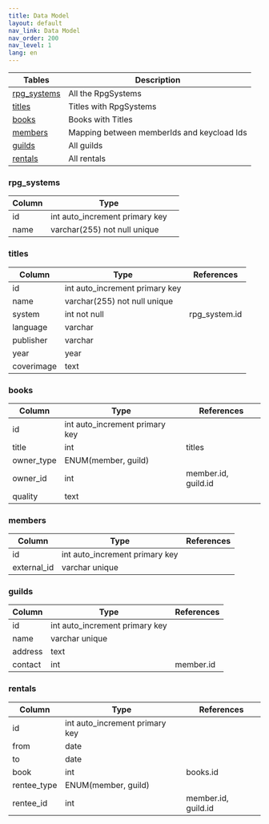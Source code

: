 ```yaml
---
title: Data Model
layout: default
nav_link: Data Model
nav_order: 200
nav_level: 1
lang: en
---
```


| Tables | Description |
|-------------|--------------------------------------------|
| [rpg_systems](#rpg_systems) | All the RpgSystems |
| [titles](#titles) | Titles with RpgSystems |
| [books](#books) | Books with Titles |
| [members](#members) | Mapping between memberIds and keycload Ids |
| [guilds](#guilds) | All guilds |
| [rentals](#rentals) | All rentals |

### rpg_systems

| Column | Type | |
|--------|--------------------------------|--|
| id | int auto_increment primary key |
| name | varchar(255) not null unique |

### titles

| Column | Type | References |
|------------|--------------------------------|---------------|
| id | int auto_increment primary key |  |
| name | varchar(255) not null unique |  |
| system | int not null | rpg_system.id |
| language | varchar |  |
| publisher | varchar |  |
| year | year |  |
| coverimage | text |  |

### books

| Column | Type | References |
|------------|--------------------------------|---------------------|
| id | int auto_increment primary key |  |
| title | int | titles |
| owner_type | ENUM(member, guild) |  |
| owner_id | int  | member.id, guild.id |
| quality | text |  |

### members

| Column | Type | References |
|-------------|--------------------------------|---------------------|
| id | int auto_increment primary key |  |
| external_id | varchar unique |  |

### guilds

| Column | Type | References |
|------------|--------------------------------|------------|
| id | int auto_increment primary key |  |
| name | varchar unique |  |
| address | text |  |
| contact | int  | member.id |

### rentals

| Column | Type | References |
|-------------|--------------------------------|---------------------|
| id | int auto_increment primary key |  |
| from | date |  |
| to | date |  |
| book | int  | books.id |
| rentee_type | ENUM(member, guild) |  |
| rentee_id | int | member.id, guild.id |
